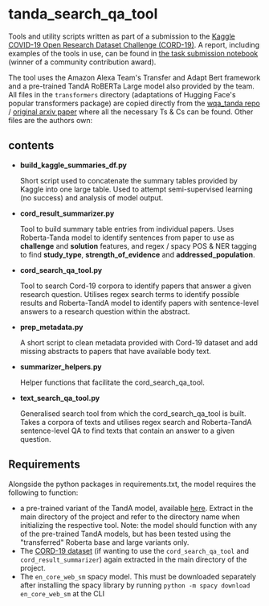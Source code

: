 # tanda_search_qa_tool

Tools and utility scripts written as part of a submission to the [Kaggle COVID-19 Open Research Dataset Challenge (CORD-19)](https://www.kaggle.com/allen-institute-for-ai/CORD-19-research-challenge/). A report, including examples of the tools in use, can be found in [the task submission notebook](https://www.kaggle.com/dustyturner/cord19-task-2-population-studies) (winner of a community contribution award).

The tool uses the Amazon Alexa Team's Transfer and Adapt Bert framework and a pre-trained TandA RoBERTa Large model also provided by the team. All files in the `transformers` directory (adaptations of Hugging Face's popular transformers package) are copied directly from the [wqa_tanda repo](https://github.com/alexa/wqa_tanda) / [original arxiv paper](https://arxiv.org/abs/1911.04118) where all the necessary Ts & Cs can be found. Other files are the authors own:

## contents

* **build_kaggle_summaries_df.py**
  
  Short script used to concatenate the summary tables provided by Kaggle into one large table. Used to attempt semi-supervised learning (no success) and analysis of model output.

* **cord_result_summarizer.py**
  
  Tool to build summary table entries from individual papers. Uses Roberta-Tanda model to identify sentences from paper to use as **challenge** and **solution** features, and regex / spacy POS & NER tagging to find **study_type**, **strength_of_evidence** and **addressed_population**.
  
* **cord_search_qa_tool.py**
  
  Tool to search Cord-19 corpora to identify papers that answer a given research question. Utilises regex search terms to identify possible results and Roberta-TandA model to identify papers with sentence-level answers to a research question within the abstract. 

* **prep_metadata.py**
  
  A short script to clean metadata provided with Cord-19 dataset and add missing abstracts to papers that have available body text.
  
* **summarizer_helpers.py**
  
  Helper functions that facilitate the cord_search_qa_tool.
  
* **text_search_qa_tool.py**
  
  Generalised search tool from which the cord_search_qa_tool is built. Takes a corpora of texts and utilises regex search and Roberta-TandA sentence-level QA to find texts that contain an answer to a given question.
  
## Requirements

Alongside the python packages in requirements.txt, the model requires the following to function:

* a pre-trained variant of the TandA model, available [here](https://github.com/alexa/wqa_tanda). Extract in the main directory of the project and refer to the directory name when initializing the respective tool. Note: the model should function with any of the pre-trained TandA models, but has been tested using the "transferred" Roberta base and large variants only.
* The [CORD-19 dataset](https://www.kaggle.com/allen-institute-for-ai/CORD-19-research-challenge/) (if wanting to use the `cord_search_qa_tool` and `cord_result_summarizer`) again extracted in the main directory of the project. 
* The `en_core_web_sm` spacy model. This must be downloaded separately after installing the spacy library by running `python -m spacy download en_core_web_sm` at the CLI
